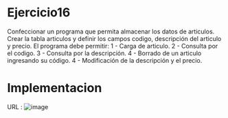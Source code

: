 # Ejercicio16
Confeccionar un programa que permita almacenar los datos de articulos. Crear la tabla articulos y definir los campos codigo, descripción del articulo y precio.
El programa debe permitir:
1 - Carga de articulo.
2 - Consulta por el codigo.
3 - Consulta por la descripción.
4 - Borrado de un articulo ingresando su código.
4 - Modificación de la descripción y el precio.
# Implementacion
URL : 
![image](https://user-images.githubusercontent.com/74840012/221088577-f66e12f4-a9ea-4580-b621-2300918721c2.png)

